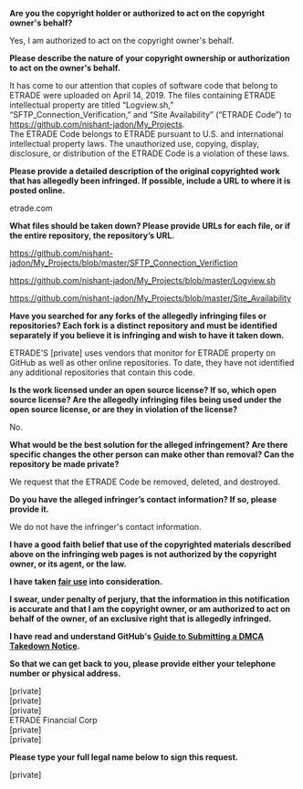 **Are you the copyright holder or authorized to act on the copyright owner's behalf?**

Yes, I am authorized to act on the copyright owner's behalf.

**Please describe the nature of your copyright ownership or authorization to act on the owner's behalf.**

It has come to our attention that copies of software code that belong to ETRADE were uploaded on April 14, 2019. The files containing ETRADE intellectual property are titled “Logview.sh,” “SFTP_Connection_Verification,” and “Site Availability” (“ETRADE Code”) to https://github.com/nishant-jadon/My_Projects.  
The ETRADE Code belongs to ETRADE pursuant to U.S. and international intellectual property laws. The unauthorized use, copying, display, disclosure, or distribution of the ETRADE Code is a violation of these laws.

**Please provide a detailed description of the original copyrighted work that has allegedly been infringed. If possible, include a URL to where it is posted online.**

etrade.com

**What files should be taken down? Please provide URLs for each file, or if the entire repository, the repository’s URL.**

https://github.com/nishant-jadon/My_Projects/blob/master/SFTP_Connection_Verifiction  

https://github.com/nishant-jadon/My_Projects/blob/master/Logview.sh  

https://github.com/nishant-jadon/My_Projects/blob/master/Site_Availability  

**Have you searched for any forks of the allegedly infringing files or repositories? Each fork is a distinct repository and must be identified separately if you believe it is infringing and wish to have it taken down.**

ETRADE'S [private] uses vendors that monitor for ETRADE property on GitHub as well as other online repositories. To date, they have not identified any additional repositories that contain this code.

**Is the work licensed under an open source license? If so, which open source license? Are the allegedly infringing files being used under the open source license, or are they in violation of the license?**

No.

**What would be the best solution for the alleged infringement? Are there specific changes the other person can make other than removal? Can the repository be made private?**

We request that the ETRADE Code be removed, deleted, and destroyed.

**Do you have the alleged infringer’s contact information? If so, please provide it.**

We do not have the infringer's contact information.

**I have a good faith belief that use of the copyrighted materials described above on the infringing web pages is not authorized by the copyright owner, or its agent, or the law.**

**I have taken <a href="https://www.lumendatabase.org/topics/22">fair use</a> into consideration.**

**I swear, under penalty of perjury, that the information in this notification is accurate and that I am the copyright owner, or am authorized to act on behalf of the owner, of an exclusive right that is allegedly infringed.**

**I have read and understand GitHub's <a href="https://help.github.com/articles/guide-to-submitting-a-dmca-takedown-notice/">Guide to Submitting a DMCA Takedown Notice</a>.**

**So that we can get back to you, please provide either your telephone number or physical address.**

[private]  
[private]  
[private]   
ETRADE Financial Corp  
[private]  
[private]  

**Please type your full legal name below to sign this request.**

[private]
